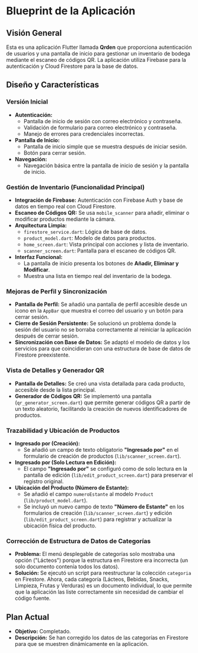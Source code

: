 # Blueprint de la Aplicación

## Visión General

Esta es una aplicación Flutter llamada **Qrden** que proporciona autenticación de usuarios y una pantalla de inicio para gestionar un inventario de bodega mediante el escaneo de códigos QR. La aplicación utiliza Firebase para la autenticación y Cloud Firestore para la base de datos.

## Diseño y Características

### Versión Inicial

*   **Autenticación:**
    *   Pantalla de inicio de sesión con correo electrónico y contraseña.
    *   Validación de formulario para correo electrónico y contraseña.
    *   Manejo de errores para credenciales incorrectas.
*   **Pantalla de Inicio:**
    *   Pantalla de inicio simple que se muestra después de iniciar sesión.
    *   Botón para cerrar sesión.
*   **Navegación:**
    *   Navegación básica entre la pantalla de inicio de sesión y la pantalla de inicio.

### Gestión de Inventario (Funcionalidad Principal)

*   **Integración de Firebase:** Autenticación con Firebase Auth y base de datos en tiempo real con Cloud Firestore.
*   **Escaneo de Códigos QR:** Se usa `mobile_scanner` para añadir, eliminar o modificar productos mediante la cámara.
*   **Arquitectura Limpia:**
    *   `firestore_service.dart`: Lógica de base de datos.
    *   `product_model.dart`: Modelo de datos para productos.
    *   `home_screen.dart`: Vista principal con acciones y lista de inventario.
    *   `scanner_screen.dart`: Pantalla para el escaneo de códigos QR.
*   **Interfaz Funcional:**
    *   La pantalla de inicio presenta los botones de **Añadir, Eliminar y Modificar**.
    *   Muestra una lista en tiempo real del inventario de la bodega.

### Mejoras de Perfil y Sincronización

*   **Pantalla de Perfil:** Se añadió una pantalla de perfil accesible desde un icono en la `AppBar` que muestra el correo del usuario y un botón para cerrar sesión.
*   **Cierre de Sesión Persistente:** Se solucionó un problema donde la sesión del usuario no se borraba correctamente al reiniciar la aplicación después de cerrar sesión.
*   **Sincronización con Base de Datos:** Se adaptó el modelo de datos y los servicios para que coincidieran con una estructura de base de datos de Firestore preexistente.

### Vista de Detalles y Generador QR

*   **Pantalla de Detalles:** Se creó una vista detallada para cada producto, accesible desde la lista principal.
*   **Generador de Códigos QR:** Se implementó una pantalla (`qr_generator_screen.dart`) que permite generar códigos QR a partir de un texto aleatorio, facilitando la creación de nuevos identificadores de productos.

### Trazabilidad y Ubicación de Productos

*   **Ingresado por (Creación):**
    *   Se añadió un campo de texto obligatorio **"Ingresado por"** en el formulario de creación de productos (`lib/scanner_screen.dart`).
*   **Ingresado por (Solo Lectura en Edición):**
    *   El campo **"Ingresado por"** se configuró como de solo lectura en la pantalla de edición (`lib/edit_product_screen.dart`) para preservar el registro original.
*   **Ubicación del Producto (Número de Estante):**
    *   Se añadió el campo `numeroEstante` al modelo `Product` (`lib/product_model.dart`).
    *   Se incluyó un nuevo campo de texto **"Número de Estante"** en los formularios de creación (`lib/scanner_screen.dart`) y edición (`lib/edit_product_screen.dart`) para registrar y actualizar la ubicación física del producto.

### Corrección de Estructura de Datos de Categorías

*   **Problema:** El menú desplegable de categorías solo mostraba una opción ("Lácteos") porque la estructura en Firestore era incorrecta (un solo documento contenía todos los datos).
*   **Solución:** Se ejecutó un script para reestructurar la colección `categoria` en Firestore. Ahora, cada categoría (Lácteos, Bebidas, Snacks, Limpieza, Frutas y Verduras) es un documento individual, lo que permite que la aplicación las liste correctamente sin necesidad de cambiar el código fuente.

## Plan Actual

*   **Objetivo:** Completado.
*   **Descripción:** Se han corregido los datos de las categorías en Firestore para que se muestren dinámicamente en la aplicación.
